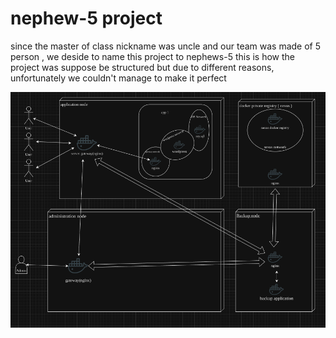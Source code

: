 # nephew-5 project 

since the master of class nickname was uncle and our team was made of 5 person , we deside to name this project to nephews-5
this is how the project was suppose be structured but due to different reasons, unfortunately we couldn't manage to make it perfect

![arch](./assets/nephews5.png)


